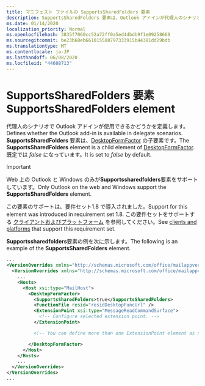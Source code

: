 ```yaml
---
title: マニフェスト ファイルの SupportsSharedFolders 要素
description: SupportsSharedFolders 要素は、Outlook アドインが代理人のシナリオで利用できるかどうかを定義します。
ms.date: 01/14/2020
localization_priority: Normal
ms.openlocfilehash: 3835f7060cc52a72ff0a5ed4dbdb9f1e09258669
ms.sourcegitcommit: be23b68eb661015508797333915b44381dd29bdb
ms.translationtype: MT
ms.contentlocale: ja-JP
ms.lasthandoff: 06/08/2020
ms.locfileid: "44608713"
---
```

# <a name="supportssharedfolders-element"></a><span data-ttu-id="ec153-103">SupportsSharedFolders 要素</span><span class="sxs-lookup"><span data-stu-id="ec153-103">SupportsSharedFolders element</span></span>

<span data-ttu-id="ec153-104">代理人のシナリオで Outlook アドインが使用できるかどうかを定義します。</span><span class="sxs-lookup"><span data-stu-id="ec153-104">Defines whether the Outlook add-in is available in delegate scenarios.</span></span> <span data-ttu-id="ec153-105">**SupportsSharedFolders** 要素は、[DesktopFormFactor](desktopformfactor.md) の子要素です。</span><span class="sxs-lookup"><span data-stu-id="ec153-105">The **SupportsSharedFolders** element is a child element of [DesktopFormFactor](desktopformfactor.md).</span></span> <span data-ttu-id="ec153-106">既定では *false* になっています。</span><span class="sxs-lookup"><span data-stu-id="ec153-106">It is set to *false* by default.</span></span>

> [!IMPORTANT]
> <span data-ttu-id="ec153-107">Web 上の Outlook と Windows のみが**Supportssharedfolders**要素をサポートしています。</span><span class="sxs-lookup"><span data-stu-id="ec153-107">Only Outlook on the web and Windows support the **SupportsSharedFolders** element.</span></span>
>
> <span data-ttu-id="ec153-108">この要素のサポートは、要件セット1.8 で導入されました。</span><span class="sxs-lookup"><span data-stu-id="ec153-108">Support for this element was introduced in requirement set 1.8.</span></span> <span data-ttu-id="ec153-109">この要件セットをサポートする [クライアントおよびプラットフォーム](../../reference/requirement-sets/outlook-api-requirement-sets.md#requirement-sets-supported-by-exchange-servers-and-outlook-clients) を参照してください。</span><span class="sxs-lookup"><span data-stu-id="ec153-109">See [clients and platforms](../../reference/requirement-sets/outlook-api-requirement-sets.md#requirement-sets-supported-by-exchange-servers-and-outlook-clients) that support this requirement set.</span></span>

<span data-ttu-id="ec153-110">**Supportssharedfolders**要素の例を次に示します。</span><span class="sxs-lookup"><span data-stu-id="ec153-110">The following is an example of the **SupportsSharedFolders** element.</span></span>

```XML
...
<VersionOverrides xmlns="http://schemas.microsoft.com/office/mailappversionoverrides" xsi:type="VersionOverridesV1_0">
  <VersionOverrides xmlns="http://schemas.microsoft.com/office/mailappversionoverrides/1.1" xsi:type="VersionOverridesV1_1">
    ...
    <Hosts>
      <Host xsi:type="MailHost">
        <DesktopFormFactor>
          <SupportsSharedFolders>true</SupportsSharedFolders>
          <FunctionFile resid="residDesktopFuncUrl" />
          <ExtensionPoint xsi:type="MessageReadCommandSurface">
            <!-- Configure selected extension point. -->
          </ExtensionPoint>

          <!-- You can define more than one ExtensionPoint element as needed. -->

        </DesktopFormFactor>
      </Host>
    </Hosts>
    ...
  </VersionOverrides>
</VersionOverrides>
...
```
